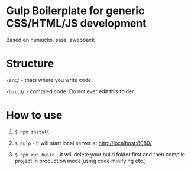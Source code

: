 Gulp Boilerplate for generic CSS/HTML/JS development
=============

Based on nunjucks, sass, awebpack

Structure
=============
`/src/` - thats where you write code.

`/build/` - compiled code. Do not ever edit this folder.


How to use
=============

1) `$ npm install`

2) `$ gulp` - it will start local server at <a href="http://localhost:8080/">http://localhost:8080/</a>

3) `$ npm run build` - it will delete your build folder first and then compile project in production mode(using code minifying etc.)